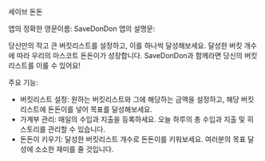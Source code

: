 세이브 돈돈

앱의 정확한 영문이름: 	SaveDonDon
앱의 설명문:

당신만의 작고 큰 버킷리스트를 설정하고, 이를 하나씩 달성해보세요. 달성한 버킷 개수에 따라 우리의 마스코트 돈돈이가 성장합니다. SaveDonDon과 함께라면 당신의 버킷리스트를 이룰 수 있어요!


주요 기능:
- 버킷리스트 설정: 원하는 버킷리스트와 그에 해당하는 금액을 설정하고, 해당 버킷리스트에 돈돈이를 넣어 목표를 달성해보세요. 
- 가계부 관리: 매일의 수입과 지출을 등록하세요. 오늘 하루의 총 수입과 지출 및 히스토리를 관리할 수 있습니다.
- 돈돈이 키우기: 달성한 버킷리스트 개수로 돈돈이를 키워보세요. 여러분의 목표 달성에 소소한 재미를 줄 것입니다.
